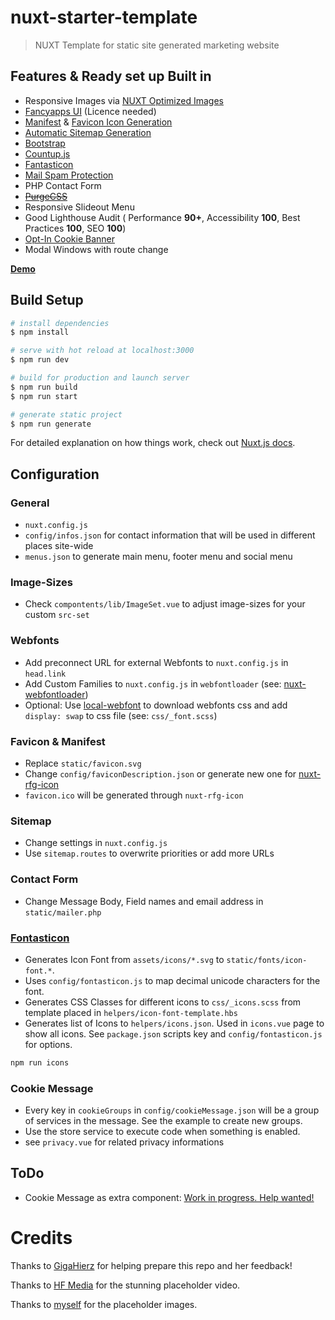 # nuxt-starter-template

> NUXT Template for static site generated marketing website

## Features & Ready set up Built in
- Responsive Images via [NUXT Optimized Images](https://github.com/aceforth/nuxt-optimized-images)
- [Fancyapps UI](https://github.com/fancyapps/ui) (Licence needed)
- [Manifest](https://www.npmjs.com/package/@nuxtjs/manifest) & [Favicon Icon Generation](https://github.com/pimlie/nuxt-rfg-icon)
- [Automatic Sitemap Generation](https://github.com/nuxt-community/sitemap-module)
- [Bootstrap](https://github.com/twbs/bootstrap)
- [Countup.js](https://github.com/inorganik/countUp.js)
- [Fantasticon](https://github.com/tancredi/fantasticon)
- [Mail Spam Protection](https://github.com/mmoollllee/nuxt-protected-mailto)
- PHP Contact Form
- ~~[PurgeCSS](https://github.com/Developmint/nuxt-purgecss)~~
- Responsive Slideout Menu
- Good Lighthouse Audit ( Performance __90+__, Accessibility __100__, Best Practices __100__, SEO __100__)
- [Opt-In Cookie Banner](https://github.com/mmoollllee/nuxt-privacy-message)
- Modal Windows with route change

[**Demo**](https://mmoollllee.github.io/nuxt-starter-template/)

## Build Setup

``` bash
# install dependencies
$ npm install

# serve with hot reload at localhost:3000
$ npm run dev

# build for production and launch server
$ npm run build
$ npm run start

# generate static project
$ npm run generate
```

For detailed explanation on how things work, check out [Nuxt.js docs](https://nuxtjs.org).

## Configuration

### General
- `nuxt.config.js`
- `config/infos.json` for contact information that will be used in different places site-wide
- `menus.json` to generate main menu, footer menu and social menu

### Image-Sizes
- Check `compontents/lib/ImageSet.vue` to adjust image-sizes for your custom `src-set`

### Webfonts
- Add preconnect URL for external Webfonts to `nuxt.config.js` in `head.link`
- Add Custom Families to `nuxt.config.js` in `webfontloader` (see: [nuxt-webfontloader](https://github.com/Developmint/nuxt-webfontloader))
- Optional: Use [local-webfont](https://github.com/swissspidy/local-webfont) to download webfonts css and add `display: swap` to css file (see: `css/_font.scss`)

### Favicon & Manifest
- Replace `static/favicon.svg`
- Change `config/faviconDescription.json` or generate new one for [nuxt-rfg-icon](https://github.com/pimlie/nuxt-rfg-icon#rfg)
- `favicon.ico` will be generated through `nuxt-rfg-icon`

### Sitemap
- Change settings in `nuxt.config.js`
- Use `sitemap.routes` to overwrite priorities or add more URLs

### Contact Form
- Change Message Body, Field names and email address in `static/mailer.php`

### [Fontasticon](https://github.com/tancredi/fantasticon)
- Generates Icon Font from `assets/icons/*.svg` to `static/fonts/icon-font.*`.
- Uses `config/fontasticon.js` to map decimal unicode characters for the font.
- Generates CSS Classes for different icons to `css/_icons.scss` from template placed in `helpers/icon-font-template.hbs`
- Generates list of Icons to `helpers/icons.json`. Used in `icons.vue` page to show all icons.
See `package.json` scripts key and `config/fontasticon.js` for options.

``` bash
npm run icons
```

### Cookie Message
- Every key in `cookieGroups` in `config/cookieMessage.json` will be a group of services in the message. See the example to create new groups.
- Use the store service to execute code when something is enabled.
- see `privacy.vue` for related privacy informations

## ToDo
- Cookie Message as extra component: [Work in progress. Help wanted!](https://github.com/mmoollllee/nuxt-privacy-message-example)

# Credits
Thanks to [GigaHierz](https://github.com/GigaHierz) for helping prepare this repo and her feedback!

Thanks to [HF Media](https://hfmedia.de/) for the stunning placeholder video.

Thanks to [myself](https://github.com/mmoollllee) for the placeholder images.
